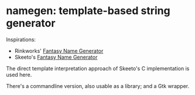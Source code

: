 # namegen: template-based string generator

Inspirations:
 * Rinkworks' [Fantasy Name Generator](http://www.rinkworks.com/namegen/)
 * Skeeto's [Fantasy Name Generator](https://github.com/skeeto/fantasyname/) 

The direct template interpretation approach of Skeeto's C implementation is used here.

There's a commandline version, also usable as a library; and a Gtk wrapper.
